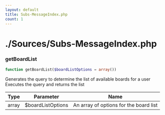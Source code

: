```yaml
---
layout: default
title: Subs-MessageIndex.php
count: 1
---
```


# ./Sources/Subs-MessageIndex.php

### getBoardList

```php
function getBoardList($boardListOptions = array())
```
Generates the query to determine the list of available boards for a user
Executes the query and returns the list



Type|Parameter|Name
---|---|---
array|$boardListOptions|An array of options for the board list

